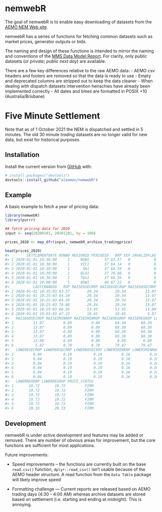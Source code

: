 
<!-- README.md is generated from README.Rmd. Please edit that file -->

# nemwebR

<!-- badges: start -->
<!-- badges: end -->

The goal of nemwebR is to enable easy downloading of datasets from the
[AEMO NEM Web
site](https://www.aemo.com.au/energy-systems/electricity/national-electricity-market-nem/data-nem/market-data-nemweb).

nemwebR has a series of functions for fetching common datasets such as
market prices, generator outputs or bids.

The naming and design of these functions is intended to mirror the
naming and conventions of the [MMS Data Model
Report](http://nemweb.com.au/Reports/Current/MMSDataModelReport/Electricity/MMS%20Data%20Model%20Report_files/MMS_2.htm).
For clarity, only *public* datasets (or *private; public next day*) are
available.

There are a few key differences relative to the raw AEMO data: - AEMO
csv headers and footers are removed so that the data is ready to use -
Empty and deprecated columns are stripped out to keep the data cleaner -
When dealing with dispatch datasets intervention heirachies have already
been implemented correctly - All dates and times are formatted in POSIX
+10 (Australia/Brisbane)

# Five Minute Settlement

Note that as of 1 October 2021 the NEM is dispatched and settled in 5
minutes. The old 30 minute *trading* datasets are no longer valid for
new data, but exist for historical purposes.

## Installation

Install the current version from [GitHub](https://github.com/) with:

``` r
# install.packages("devtools")
devtools::install_github("aleemon/nemwebR")
```

## Example

A basic example to fetch a year of pricing data:

``` r
library(nemwebR)
library(purrr)

## fetch pricing data for 2020
input <- seq(20200101, 20201201, by = 100)

prices_2020 <- map_dfr(input, nemwebR_archive_tradingprice)

head(prices_2020)
#>        SETTLEMENTDATE RUNNO REGIONID PERIODID   RRP EEP INVALIDFLAG
#> 1 2020-01-01 18:30:00     1     NSW1       37 63.57   0           0
#> 2 2020-01-01 18:30:00     1     VIC1       37 64.14   0           0
#> 3 2020-01-01 18:30:00     1      SA1       37 64.59   0           0
#> 4 2020-01-01 18:30:00     1     QLD1       37 70.88   0           0
#> 5 2020-01-01 18:30:00     1     TAS1       37 66.56   0           0
#> 6 2020-01-01 20:00:00     1     NSW1       40 67.22   0           0
#>           LASTCHANGED   ROP RAISE6SECRRP RAISE6SECROP RAISE60SECRRP
#> 1 2020-01-01 18:25:03 63.57        20.34        20.34         13.07
#> 2 2020-01-01 18:25:03 64.14        20.34        20.34         13.07
#> 3 2020-01-01 18:25:03 64.59        20.34        20.34         13.07
#> 4 2020-01-01 18:25:03 70.88        20.34        20.34         13.07
#> 5 2020-01-01 18:25:03 66.56        53.45        53.45         13.00
#> 6 2020-01-01 19:55:03 67.22        18.65        18.65          5.87
#>   RAISE60SECROP RAISE5MINRRP RAISE5MINROP RAISEREGRRP RAISEREGROP LOWER6SECRRP
#> 1         13.07         0.89         0.89       68.30       68.30         0.04
#> 2         13.07         0.89         0.89       68.30       68.30         0.04
#> 3         13.07         0.89         0.89       68.30       68.30         0.04
#> 4         13.07         0.89         0.89       68.30       68.30         0.04
#> 5         13.00         0.89         0.89        0.89        0.89         0.04
#> 6          5.87         0.70         0.70       79.47       79.47         0.04
#>   LOWER6SECROP LOWER60SECRRP LOWER60SECROP LOWER5MINRRP LOWER5MINROP
#> 1         0.04          0.19          0.19         0.16         0.16
#> 2         0.04          0.19          0.19         0.16         0.16
#> 3         0.04          0.19          0.19         0.16         0.16
#> 4         0.04          0.19          0.19         0.16         0.16
#> 5         0.04          0.19          0.19         0.16         0.16
#> 6         0.04          0.19          0.19         0.16         0.16
#>   LOWERREGRRP LOWERREGROP PRICE_STATUS
#> 1       19.72       19.72         FIRM
#> 2       19.72       19.72         FIRM
#> 3       19.72       19.72         FIRM
#> 4       19.72       19.72         FIRM
#> 5       19.72       19.72         FIRM
#> 6       20.33       20.33         FIRM
```

## Development

nemwebR is under active development and features may be added or
removed. There are number of obvious areas for improvement, but the core
functions are sufficient for most applications.

Future improvements:

-   Speed improvements – the functions are currently built on the base
    `read.csv()` function, `dplyr::read_csv()` isn’t usable because of
    the AEMO header structure. A read function from the `Data Table`
    package will likely improve speed

-   Formatting challenge — Current reports are released based on AEMO
    trading days (4:30 - 4:00 AM) whereas archive datasets are stored
    based on settlement (i.e. starting and ending at midnight). This is
    annoying.
